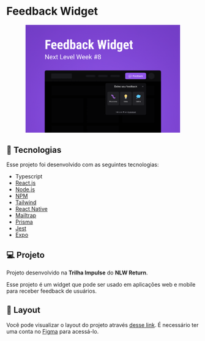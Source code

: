 # Feedback Widget

<div align="center">
    <img src="./.github/preview.png" width="80%" />
</div>

## 🚀 Tecnologias

Esse projeto foi desenvolvido com as seguintes tecnologias:

- Typescript
- [React.js](https://pt-br.reactjs.org)
- [Node.js](https://nodejs.org/en/)
- [NPM](https://www.npmjs.com)
- [Tailwind](https://tailwindcss.com)
- [React Native](https://reactnative.dev)
- [Mailtrap](https://mailtrap.io)
- [Prisma](https://www.prisma.io)
- [Jest](https://jestjs.io/pt-BR/)
- [Expo](https://expo.dev)

## 💻 Projeto

Projeto desenvolvido na **Trilha Impulse** do **NLW Return**.

Esse projeto é um widget que pode ser usado em aplicações web e mobile para receber feedback de usuários.

## 🎨 Layout

Você pode visualizar o layout do projeto através [desse link](https://www.figma.com/community/file/1102912516166573468). É necessário ter uma conta no [Figma](https://www.figma.com) para acessá-lo.